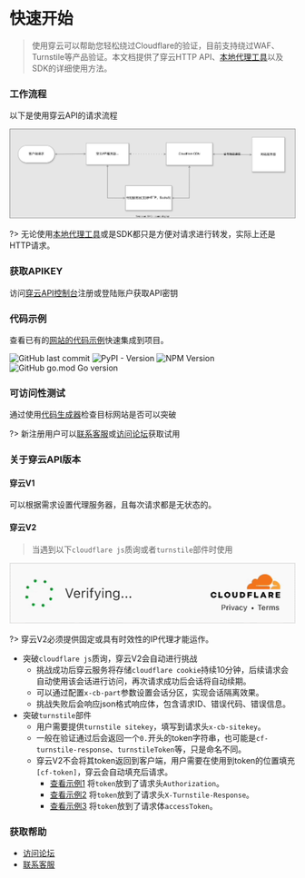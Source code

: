 # 快速开始

> 使用穿云可以帮助您轻松绕过Cloudflare的验证，目前支持绕过WAF、Turnstile等产品验证。本文档提供了穿云HTTP
> API、[本地代理工具](#)以及SDK的详细使用方法。

### 工作流程

以下是使用穿云API的请求流程

![cloudbypass_api_fc.svg](img/cloudbypass_api_fc.svg)

?> 无论使用[本地代理工具](#)或是SDK都只是方便对请求进行转发，实际上还是HTTP请求。

### 获取APIKEY

访问[穿云API控制台](https://console.cloudbypass.com/#/api/)注册或登陆账户获取API密钥

### 代码示例

查看已有的[网站的代码示例](https://github.com/cloudbypass/example)快速集成到项目。

![GitHub last commit](https://img.shields.io/github/last-commit/cloudbypass/example ":no-zoom")
![PyPI - Version](https://img.shields.io/pypi/v/cloudbypass ":no-zoom")
![NPM Version](https://img.shields.io/npm/v/cloudbypass-sdk ":no-zoom")
![GitHub go.mod Go version](https://img.shields.io/github/go-mod/go-version/cloudbypass/golang-sdk ":no-zoom")

### 可访问性测试

通过使用[代码生成器](https://console.cloudbypass.com/#/code-generator)检查目标网站是否可以突破

?> 新注册用户可以[联系客服](https://t.me/cloudbypass)或[访问论坛](https://www.cloudbypass.com/blog/)获取试用

### 关于穿云API版本

#### 穿云V1

可以根据需求设置代理服务器，且每次请求都是无状态的。

#### 穿云V2

> 当遇到以下`cloudflare js`质询或者`turnstile`部件时使用

![turnstile.png](img%2Fturnstile.gif ":no-zoom")

?> 穿云V2必须提供固定或具有时效性的IP代理才能运作。

* 突破`cloudflare js`质询，穿云V2会自动进行挑战
    * 挑战成功后穿云服务将存储`cloudflare cookie`持续10分钟，后续请求会自动使用该会话进行访问，再次请求成功后会话将自动续期。
    * 可以通过配置`x-cb-part`参数设置会话分区，实现会话隔离效果。
    * 挑战失败后会响应json格式响应体，包含请求ID、错误代码、错误信息。
* 突破`turnstile`部件
    * 用户需要提供`turnstile sitekey`，填写到请求头`x-cb-sitekey`。
    * 一般在验证通过后会返回一个`0.`开头的token字符串，也可能是`cf-turnstile-response`、`turnstileToken`等，只是命名不同。
    * 穿云V2不会将其token返回到客户端，用户需要在使用到token的位置填充`[cf-token]`，穿云会自动填充后请求。
        * [查看示例1](https://github.com/cloudbypass/example/blob/main/code/com/berachain/faucet/artio/api_claim.py#L20)
          将`token`放到了请求头`Authorization`。
        * [查看示例2](https://github.com/cloudbypass/example/blob/main/code/com/joshsfrogs/login.py#L24)
          将`token`放到了请求头`X-Turnstile-Response`。
        * [查看示例3](https://github.com/cloudbypass/example/blob/main/code/com/cityline/api_otp.py#L22)
          将`token`放到了请求体`accessToken`。

### 获取帮助

* [访问论坛](https://www.cloudbypass.com/blog/)
* [联系客服](https://t.me/cloudbypass)
